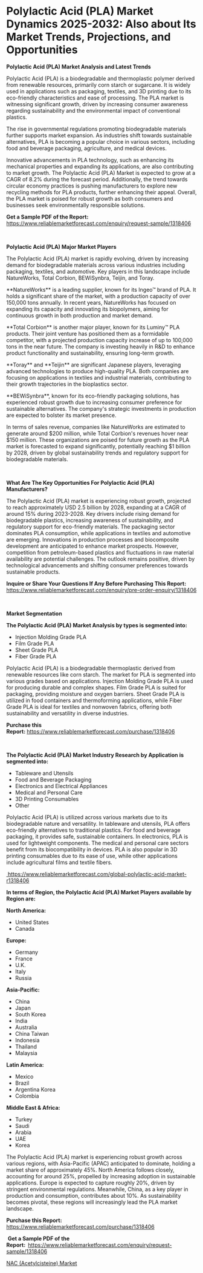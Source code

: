 <p><h1>Polylactic Acid (PLA) Market Dynamics 2025-2032: Also about Its Market Trends, Projections, and Opportunities</h1></p><p><strong>Polylactic Acid (PLA) Market Analysis and Latest Trends</strong></p>
<p><p>Polylactic Acid (PLA) is a biodegradable and thermoplastic polymer derived from renewable resources, primarily corn starch or sugarcane. It is widely used in applications such as packaging, textiles, and 3D printing due to its eco-friendly characteristics and ease of processing. The PLA market is witnessing significant growth, driven by increasing consumer awareness regarding sustainability and the environmental impact of conventional plastics. </p><p>The rise in governmental regulations promoting biodegradable materials further supports market expansion. As industries shift towards sustainable alternatives, PLA is becoming a popular choice in various sectors, including food and beverage packaging, agriculture, and medical devices. </p><p>Innovative advancements in PLA technology, such as enhancing its mechanical properties and expanding its applications, are also contributing to market growth. The Polylactic Acid (PLA) Market is expected to grow at a CAGR of 8.2% during the forecast period. Additionally, the trend towards circular economy practices is pushing manufacturers to explore new recycling methods for PLA products, further enhancing their appeal. Overall, the PLA market is poised for robust growth as both consumers and businesses seek environmentally responsible solutions.</p></p>
<p><strong>Get a Sample PDF of the Report:&nbsp;</strong> <a href="https://www.reliablemarketforecast.com/enquiry/request-sample/1318406?utm_campaign=1108&utm_medium=2&utm_source=Github&utm_content=ia&utm_term=05022025&utm_id=polylactic-acid-pla">https://www.reliablemarketforecast.com/enquiry/request-sample/1318406</a></p>
<p>&nbsp;</p>
<p><strong>Polylactic Acid (PLA) Major Market Players</strong></p>
<p><p>The Polylactic Acid (PLA) market is rapidly evolving, driven by increasing demand for biodegradable materials across various industries including packaging, textiles, and automotive. Key players in this landscape include NatureWorks, Total Corbion, BEWiSynbra, Teijin, and Toray.</p><p>**NatureWorks** is a leading supplier, known for its Ingeo™ brand of PLA. It holds a significant share of the market, with a production capacity of over 150,000 tons annually. In recent years, NatureWorks has focused on expanding its capacity and innovating its biopolymers, aiming for continuous growth in both production and market demand.</p><p>**Total Corbion** is another major player, known for its Luminy™ PLA products. Their joint venture has positioned them as a formidable competitor, with a projected production capacity increase of up to 100,000 tons in the near future. The company is investing heavily in R&D to enhance product functionality and sustainability, ensuring long-term growth.</p><p>**Toray** and **Teijin** are significant Japanese players, leveraging advanced technologies to produce high-quality PLA. Both companies are focusing on applications in textiles and industrial materials, contributing to their growth trajectories in the bioplastics sector.</p><p>**BEWiSynbra**, known for its eco-friendly packaging solutions, has experienced robust growth due to increasing consumer preference for sustainable alternatives. The company's strategic investments in production are expected to bolster its market presence.</p><p>In terms of sales revenue, companies like NatureWorks are estimated to generate around $200 million, while Total Corbion's revenues hover near $150 million. These organizations are poised for future growth as the PLA market is forecasted to expand significantly, potentially reaching $1 billion by 2028, driven by global sustainability trends and regulatory support for biodegradable materials.</p></p>
<p>&nbsp;</p>
<p><strong>What Are The Key Opportunities For Polylactic Acid (PLA) Manufacturers?</strong></p>
<p><p>The Polylactic Acid (PLA) market is experiencing robust growth, projected to reach approximately USD 2.5 billion by 2028, expanding at a CAGR of around 15% during 2023-2028. Key drivers include rising demand for biodegradable plastics, increasing awareness of sustainability, and regulatory support for eco-friendly materials. The packaging sector dominates PLA consumption, while applications in textiles and automotive are emerging. Innovations in production processes and biocomposite development are anticipated to enhance market prospects. However, competition from petroleum-based plastics and fluctuations in raw material availability are potential challenges. The outlook remains positive, driven by technological advancements and shifting consumer preferences towards sustainable products.</p></p>
<p><strong>Inquire or Share Your Questions If Any Before Purchasing This Report:</strong> <a href="https://www.reliablemarketforecast.com/enquiry/pre-order-enquiry/1318406?utm_campaign=1108&utm_medium=2&utm_source=Github&utm_content=ia&utm_term=05022025&utm_id=polylactic-acid-pla">https://www.reliablemarketforecast.com/enquiry/pre-order-enquiry/1318406</a></p>
<p>&nbsp;</p>
<p><strong>Market Segmentation</strong></p>
<p><strong>The Polylactic Acid (PLA) Market Analysis by types is segmented into:</strong></p>
<p><ul><li>Injection Molding Grade PLA</li><li>Film Grade PLA</li><li>Sheet Grade PLA</li><li>Fiber Grade PLA</li></ul></p>
<p><p>Polylactic Acid (PLA) is a biodegradable thermoplastic derived from renewable resources like corn starch. The market for PLA is segmented into various grades based on applications. Injection Molding Grade PLA is used for producing durable and complex shapes. Film Grade PLA is suited for packaging, providing moisture and oxygen barriers. Sheet Grade PLA is utilized in food containers and thermoforming applications, while Fiber Grade PLA is ideal for textiles and nonwoven fabrics, offering both sustainability and versatility in diverse industries.</p></p>
<p><strong>Purchase this Report:&nbsp;</strong><a href="https://www.reliablemarketforecast.com/purchase/1318406?utm_campaign=1108&utm_medium=2&utm_source=Github&utm_content=ia&utm_term=05022025&utm_id=polylactic-acid-pla">https://www.reliablemarketforecast.com/purchase/1318406</a></p>
<p>&nbsp;</p>
<p><strong>The Polylactic Acid (PLA) Market Industry Research by Application is segmented into:</strong></p>
<p><ul><li>Tableware and Utensils</li><li>Food and Beverage Packaging</li><li>Electronics and Electrical Appliances</li><li>Medical and Personal Care</li><li>3D Printing Consumables</li><li>Other</li></ul></p>
<p><p>Polylactic Acid (PLA) is utilized across various markets due to its biodegradable nature and versatility. In tableware and utensils, PLA offers eco-friendly alternatives to traditional plastics. For food and beverage packaging, it provides safe, sustainable containers. In electronics, PLA is used for lightweight components. The medical and personal care sectors benefit from its biocompatibility in devices. PLA is also popular in 3D printing consumables due to its ease of use, while other applications include agricultural films and textile fibers.</p></p>
<p><a href="https://www.reliablemarketforecast.com/global-polylactic-acid-market-r1318406?utm_campaign=1108&utm_medium=2&utm_source=Github&utm_content=ia&utm_term=05022025&utm_id=polylactic-acid-pla">&nbsp;https://www.reliablemarketforecast.com/global-polylactic-acid-market-r1318406</a></p>
<p><strong>In terms of Region, the Polylactic Acid (PLA) Market Players available by Region are:</strong></p>
<p>
    <p> <strong> North America: </strong>
        <ul>
            <li>United States</li>
            <li>Canada</li>
        </ul>
        </p> 
    <p> <strong> Europe: </strong>
        <ul>
            <li>Germany</li>
            <li>France</li>
            <li>U.K.</li>
            <li>Italy</li>
            <li>Russia</li>
        </ul>
        </p> 
    <p> <strong> Asia-Pacific: </strong>
        <ul>
            <li>China</li>
            <li>Japan</li>
            <li>South Korea</li>
            <li>India</li>
            <li>Australia</li>
            <li>China Taiwan</li>
            <li>Indonesia</li>
            <li>Thailand</li>
            <li>Malaysia</li>
        </ul>
        </p> 
    <p> <strong> Latin America: </strong>
        <ul>
            <li>Mexico</li>
            <li>Brazil</li>
            <li>Argentina Korea</li>
            <li>Colombia</li>
        </ul>
        </p> 
    <p> <strong> Middle East & Africa: </strong>
        <ul>
            <li>Turkey</li>
            <li>Saudi</li>
            <li>Arabia</li>
            <li>UAE</li>
            <li>Korea</li>
        </ul>
    </p>
    </p>
<p><p>The Polylactic Acid (PLA) market is experiencing robust growth across various regions, with Asia-Pacific (APAC) anticipated to dominate, holding a market share of approximately 45%. North America follows closely, accounting for around 25%, propelled by increasing adoption in sustainable applications. Europe is expected to capture roughly 20%, driven by stringent environmental regulations. Meanwhile, China, as a key player in production and consumption, contributes about 10%. As sustainability becomes pivotal, these regions will increasingly lead the PLA market landscape.</p></p>
<p><strong>Purchase this Report: </strong><a href="https://www.reliablemarketforecast.com/purchase/1318406?utm_campaign=1108&utm_medium=2&utm_source=Github&utm_content=ia&utm_term=05022025&utm_id=polylactic-acid-pla">https://www.reliablemarketforecast.com/purchase/1318406</a></p>
<p>&nbsp;<strong>Get a Sample PDF of the Report:&nbsp;&nbsp;</strong><a href="https://www.reliablemarketforecast.com/enquiry/request-sample/1318406?utm_campaign=1108&utm_medium=2&utm_source=Github&utm_content=ia&utm_term=05022025&utm_id=polylactic-acid-pla">https://www.reliablemarketforecast.com/enquiry/request-sample/1318406</a></p>
<p><strong></strong></p>
<p><p><a href="https://github.com/CliffMedina6/Market-Research-Report-List-7/blob/main/nac-acetylcisteine-market.md?utm_campaign=1108&utm_medium=2&utm_source=Github&utm_content=ia&utm_term=05022025&utm_id=polylactic-acid-pla">NAC (Acetylcisteine) Market</a></p></p>